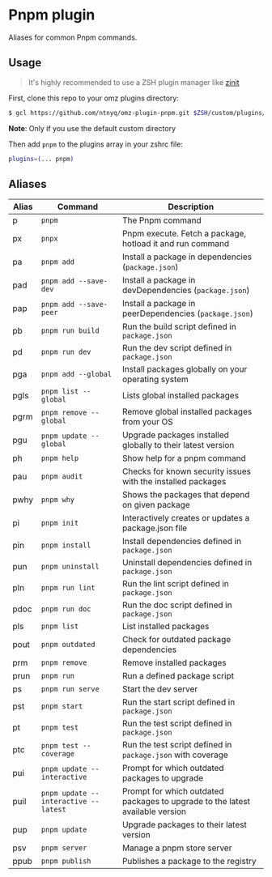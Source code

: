 # Pnpm plugin

Aliases for common Pnpm commands.

## Usage

> It's highly recommended to use a ZSH plugin manager like [zinit](https://github.com/zdharma-continuum/zinit)

First, clone this repo to your omz plugins directory:

```sh
$ gcl https://github.com/ntnyq/omz-plugin-pnpm.git $ZSH/custom/plugins/pnpm
```

**Note**: Only if you use the default custom directory

Then add `pnpm` to the plugins array in your zshrc file:

```zsh
plugins=(... pnpm)
```

## Aliases

| Alias | Command                              | Description                                                                   |
| ----- | ------------------------------------ | ----------------------------------------------------------------------------- |
| p     | `pnpm`                               | The Pnpm command                                                              |
| px    | `pnpx`                               | Pnpm execute. Fetch a package, hotload it and run command                     |
| pa    | `pnpm add`                           | Install a package in dependencies (`package.json`)                            |
| pad   | `pnpm add --save-dev`                | Install a package in devDependencies (`package.json`)                         |
| pap   | `pnpm add --save-peer`               | Install a package in peerDependencies (`package.json`)                        |
| pb    | `pnpm run build`                     | Run the build script defined in `package.json`                                |
| pd    | `pnpm run dev`                       | Run the dev script defined in `package.json`                                  |
| pga   | `pnpm add --global`                  | Install packages globally on your operating system                            |
| pgls  | `pnpm list --global`                 | Lists global installed packages                                               |
| pgrm  | `pnpm remove --global`               | Remove global installed packages from your OS                                 |
| pgu   | `pnpm update --global`               | Upgrade packages installed globally to their latest version                   |
| ph    | `pnpm help`                          | Show help for a pnpm command                                                  |
| pau   | `pnpm audit`                         | Checks for known security issues with the installed packages                  |
| pwhy  | `pnpm why`                           | Shows the packages that depend on given package                               |
| pi    | `pnpm init`                          | Interactively creates or updates a package.json file                          |
| pin   | `pnpm install`                       | Install dependencies defined in `package.json`                                |
| pun   | `pnpm uninstall`                     | Uninstall dependencies defined in `package.json`                              |
| pln   | `pnpm run lint`                      | Run the lint script defined in `package.json`                                 |
| pdoc  | `pnpm run doc`                       | Run the doc script defined in `package.json`                                  |
| pls   | `pnpm list`                          | List installed packages                                                       |
| pout  | `pnpm outdated`                      | Check for outdated package dependencies                                       |
| prm   | `pnpm remove`                        | Remove installed packages                                                     |
| prun  | `pnpm run`                           | Run a defined package script                                                  |
| ps    | `pnpm run serve`                     | Start the dev server                                                          |
| pst   | `pnpm start`                         | Run the start script defined in `package.json`                                |
| pt    | `pnpm test`                          | Run the test script defined in `package.json`                                 |
| ptc   | `pnpm test --coverage`               | Run the test script defined in `package.json` with coverage                   |
| pui   | `pnpm update --interactive`          | Prompt for which outdated packages to upgrade                                 |
| puil  | `pnpm update --interactive --latest` | Prompt for which outdated packages to upgrade to the latest available version |
| pup   | `pnpm update`                        | Upgrade packages to their latest version                                      |
| psv   | `pnpm server`                        | Manage a pnpm store server                                                    |
| ppub  | `pnpm publish`                       | Publishes a package to the registry                                           |
